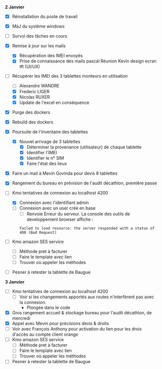 **2 Janvier**
- [x] Réinstallation du poste de travail
- [x] MàJ du système windows
- [ ] Survol des tâches en cours 
- [x] Remise à jour sur les mails
    - [x] Récupération des IMEI envoyés
    - [x] Prise de connaissance des mails pascal
    Réunion Kevin design ecran tft (UI/UX)
- [ ] Récupérer les IMEI des 3 tablettes monteurs en utilisation
    - [ ] Alexandre WANDRE
    - [x] Frederic LIGER 
    - [x] Nicolas RUXER
    - [x] Update de l'excel en conséquence
- [x] Purge des dockers
- [x] Rebuild des dockers
- [x] Poursuite de l'inventaire des tablettes
    - [x] Nouvel arrivage de 3 tablettes
        - [x] Déterminer la provenance (utilisateur) de chaque tablette
        - [x] Identifier l'IMEI
        - [x] Identifier le n° SIM
        - [x] Faire l'état des lieux
- [x] Faire un mail à Mevin Govinda pour devis 8 tablettes
- [x] Rangement du bureau en prévision de l'audit décathlon, première passe
- [ ] Kmo tentatives de connexion au localhost 4200
    - [x] Connexion avec l'identifiant admin
    - [ ] Connexion avec un user créé en base
        - [ ] Renvoie Erreur du serveur. La console des outils de developpement browser affiche :
        ```
        Failed to load resource: the server responded with a status of 400 (Bad Request)
        ```
- [ ] Kmo amazon SES service
    - [ ] Méthode pret à facturer 
    - [ ] Faire le template avec lien
    - [ ] Trouver où appeler les méthodes
- [ ] Pesner à retester la tablette de Baugue


**3 Janvier**
- [ ] Kmo tentatives de connexion au localhost 4200 
    - [ ] Voir si les changements apportés aux routes n'interfèrent pas avec la connexion. 
        - Plongée dans le code
- [x] Gros rangement accueil & stockage bureau pour l'audit décathlon, de mercredi
- [x] Appel avec Mevin pour précisions devis & droits
- [ ] Voir avec François Anthony pour activation du lien pour les drois d'accès au compte client orange
- [ ] Kmo amazon SES service
    - [ ] Méthode pret à facturer 
    - [ ] Faire le template avec lien
    - [ ] Trouver où appeler les méthodes
- [ ] Pesner à retester la tablette de Baugue